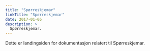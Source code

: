 ```yaml
---
title: "Spørreskjemar"
linkTitle: "Spørreskjemar"
date: 2017-01-05
description: >
  Spørreskjemar.
---
```


Dette er landingsiden for dokumentasjon relatert til Spørreskjemar.
